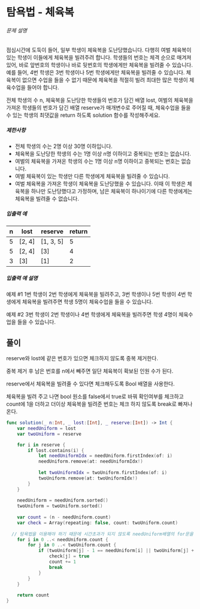 # 탐욕법 - 체육복

###### 문제 설명

점심시간에 도둑이 들어, 일부 학생이 체육복을 도난당했습니다. 다행히 여벌 체육복이 있는 학생이 이들에게 체육복을 빌려주려 합니다. 학생들의 번호는 체격 순으로 매겨져 있어, 바로 앞번호의 학생이나 바로 뒷번호의 학생에게만 체육복을 빌려줄 수 있습니다. 예를 들어, 4번 학생은 3번 학생이나 5번 학생에게만 체육복을 빌려줄 수 있습니다. 체육복이 없으면 수업을 들을 수 없기 때문에 체육복을 적절히 빌려 최대한 많은 학생이 체육수업을 들어야 합니다.

전체 학생의 수 n, 체육복을 도난당한 학생들의 번호가 담긴 배열 lost, 여벌의 체육복을 가져온 학생들의 번호가 담긴 배열 reserve가 매개변수로 주어질 때, 체육수업을 들을 수 있는 학생의 최댓값을 return 하도록 solution 함수를 작성해주세요.

##### 제한사항

- 전체 학생의 수는 2명 이상 30명 이하입니다.
- 체육복을 도난당한 학생의 수는 1명 이상 n명 이하이고 중복되는 번호는 없습니다.
- 여벌의 체육복을 가져온 학생의 수는 1명 이상 n명 이하이고 중복되는 번호는 없습니다.
- 여벌 체육복이 있는 학생만 다른 학생에게 체육복을 빌려줄 수 있습니다.
- 여벌 체육복을 가져온 학생이 체육복을 도난당했을 수 있습니다. 이때 이 학생은 체육복을 하나만 도난당했다고 가정하며, 남은 체육복이 하나이기에 다른 학생에게는 체육복을 빌려줄 수 없습니다.

##### 입출력 예

| n    | lost   | reserve   | return |
| ---- | ------ | --------- | ------ |
| 5    | [2, 4] | [1, 3, 5] | 5      |
| 5    | [2, 4] | [3]       | 4      |
| 3    | [3]    | [1]       | 2      |

##### 입출력 예 설명

예제 #1
1번 학생이 2번 학생에게 체육복을 빌려주고, 3번 학생이나 5번 학생이 4번 학생에게 체육복을 빌려주면 학생 5명이 체육수업을 들을 수 있습니다.

예제 #2
3번 학생이 2번 학생이나 4번 학생에게 체육복을 빌려주면 학생 4명이 체육수업을 들을 수 있습니다.

## 풀이

reserve와 lost에 같은 번호가 있으면 체크하지 않도록 중복 제거한다.

중복 제거 후 남은 번호를 n에서 빼주면 일단 체육복이 확보된 인원 수가 된다.

reserve에서 체육복을 빌려줄 수 있다면 체크해두도록 Bool 배열을 사용한다. 

체육복을 빌려 주고 나면 bool 원소를 false에서 true로 바꿔 확인여부를 체크하고 count에 1을 더하고 더이상 체육복을 빌려준 번호는 체크 하지 않도록 break로 빠져나온다.

```swift
func solution(_ n:Int, _ lost:[Int], _ reserve:[Int]) -> Int {
    var needUniform = lost
    var twoUniform = reserve

    for i in reserve {
        if lost.contains(i) {
            let needUniformIdx = needUniform.firstIndex(of: i)
            needUniform.remove(at: needUniformIdx!)
            
            let twoUniformIdx = twoUniform.firstIndex(of: i)
            twoUniform.remove(at: twoUniformIdx!)
        }
    }
    
    needUniform = needUniform.sorted()
    twoUniform = twoUniform.sorted()
    
    var count = (n - needUniform.count)
    var check = Array(repeating: false, count: twoUniform.count)
    
  // 탐욕법을 이용해야 하기 때문에 시간초과가 되지 않도록 needUniform배열의 for문을 먼저 돌도록 한다.
    for i in 0 ..< needUniform.count {
        for j in 0 ..< twoUniform.count {
            if (twoUniform[j] - 1 == needUniform[i] || twoUniform[j] + 1 == needUniform[i]) && !check[j] {
                check[j] = true
                count += 1
                break
            }
        }
    }
    
    return count
}
```

